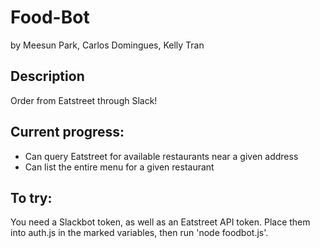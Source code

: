 # Food-Bot
by Meesun Park, Carlos Domingues, Kelly Tran

## Description
Order from Eatstreet through Slack! 

## Current progress:
* Can query Eatstreet for available restaurants near a given address
* Can list the entire menu for a given restaurant 

## To try:
You need a Slackbot token, as well as an Eatstreet API token. Place them into auth.js in the marked variables, then run 'node foodbot.js'.
